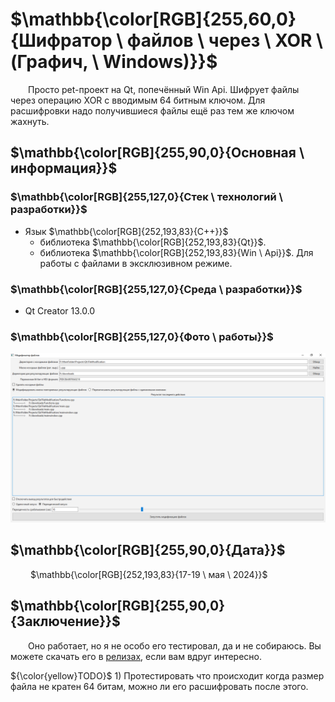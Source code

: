 # $\mathbb{\color[RGB]{255,60,0}{Шифратор \ файлов \ через \ XOR \ (Графич, \ Windows)}}$

&emsp;&emsp;Просто pet-проект на Qt, попечённый Win Api. Шифрует файлы через операцию XOR с вводимым 64 битным ключом. Для расшифровки надо получившиеся файлы ещё раз тем же ключом жахнуть.

## $\mathbb{\color[RGB]{255,90,0}{Основная \ информация}}$

### $\mathbb{\color[RGB]{255,127,0}{Стек \ технологий \ разработки}}$

- Язык $\mathbb{\color[RGB]{252,193,83}{C++}}$
	+ библиотека $\mathbb{\color[RGB]{252,193,83}{Qt}}$.
	+ библиотека $\mathbb{\color[RGB]{252,193,83}{Win \ Api}}$. Для работы с файлами в эксклюзивном режиме.

### $\mathbb{\color[RGB]{255,127,0}{Среда \ разработки}}$

- Qt Creator 13.0.0

### $\mathbb{\color[RGB]{255,127,0}{Фото \ работы}}$

[<img src="Info/in_work.png" width="900"/>](Info/in_work.png)

## $\mathbb{\color[RGB]{255,90,0}{Дата}}$

&emsp;&emsp; $\mathbb{\color[RGB]{252,193,83}{17-19 \ мая \ 2024}}$

## $\mathbb{\color[RGB]{255,90,0}{Заключение}}$

&emsp;&emsp;Оно работает, но я не особо его тестировал, да и не собираюсь. Вы можете скачать его в [релизах](https://github.com/2romanio005/FileModification/releases/latest), если вам вдруг интересно.

${\color{yellow}TODO}$ 1) Протестировать что происходит когда размер файла не кратен 64 битам, можно ли его расшифровать после этого.
